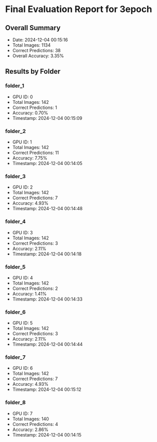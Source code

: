 # Final Evaluation Report for 3epoch

## Overall Summary
- Date: 2024-12-04 00:15:16
- Total Images: 1134
- Correct Predictions: 38
- Overall Accuracy: 3.35%

## Results by Folder

### folder_1
- GPU ID: 0
- Total Images: 142
- Correct Predictions: 1
- Accuracy: 0.70%
- Timestamp: 2024-12-04 00:15:09

### folder_2
- GPU ID: 1
- Total Images: 142
- Correct Predictions: 11
- Accuracy: 7.75%
- Timestamp: 2024-12-04 00:14:05

### folder_3
- GPU ID: 2
- Total Images: 142
- Correct Predictions: 7
- Accuracy: 4.93%
- Timestamp: 2024-12-04 00:14:48

### folder_4
- GPU ID: 3
- Total Images: 142
- Correct Predictions: 3
- Accuracy: 2.11%
- Timestamp: 2024-12-04 00:14:18

### folder_5
- GPU ID: 4
- Total Images: 142
- Correct Predictions: 2
- Accuracy: 1.41%
- Timestamp: 2024-12-04 00:14:33

### folder_6
- GPU ID: 5
- Total Images: 142
- Correct Predictions: 3
- Accuracy: 2.11%
- Timestamp: 2024-12-04 00:14:44

### folder_7
- GPU ID: 6
- Total Images: 142
- Correct Predictions: 7
- Accuracy: 4.93%
- Timestamp: 2024-12-04 00:15:12

### folder_8
- GPU ID: 7
- Total Images: 140
- Correct Predictions: 4
- Accuracy: 2.86%
- Timestamp: 2024-12-04 00:14:15

